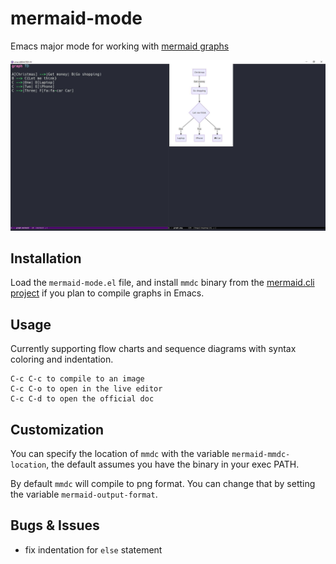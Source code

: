 # mermaid-mode
Emacs major mode for working with [mermaid graphs](https://mermaidjs.github.io/)

![alt text](screenshot.jpg "Screenshot")

## Installation
Load the `mermaid-mode.el` file, and install `mmdc` binary from the [mermaid.cli project](https://github.com/mermaidjs/mermaid.cli) if you plan to compile graphs in Emacs.

## Usage
Currently supporting flow charts and sequence diagrams with syntax coloring and indentation.

```
C-c C-c to compile to an image
C-c C-o to open in the live editor
C-c C-d to open the official doc
```

## Customization
You can specify the location of `mmdc` with the variable `mermaid-mmdc-location`, the default assumes you have the binary in your exec PATH.

By default `mmdc` will compile to png format. You can change that by setting the variable `mermaid-output-format`.

## Bugs & Issues
- fix indentation for `else` statement
